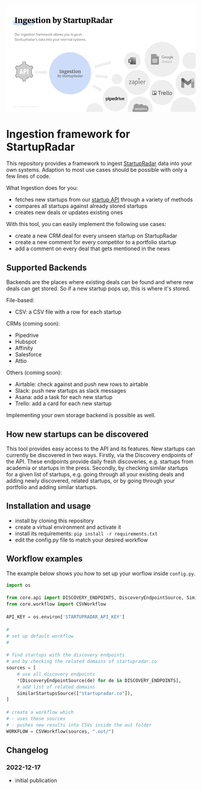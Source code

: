 ![An overview of StartupRadar's ingestion framework](.github/image.png)

# Ingestion framework for StartupRadar

This repository provides a framework to ingest [StartupRadar](https://startupradar.co) data into your own systems.
Adaption to most use cases should be possible with only a few lines of code.

What Ingestion does for you:

- fetches new startups from our [startup API](https://api.startupradar.co/api) through a variety of methods
- compares all startups against already stored startups
- creates new deals or updates existing ones

With this tool, you can easily implement the following use cases:
 
- create a new CRM deal for every unseen startup on StartupRadar
- create a new comment for every competitor to a portfolio startup
- add a comment on every deal that gets mentioned in the news


## Supported Backends
Backends are the places where existing deals can be found and where new deals can get stored.
So if a new startup pops up, this is where it's stored.

File-based:

- CSV: a CSV file with a row for each startup

CRMs (coming soon):

- Pipedrive
- Hubspot
- Affinity
- Salesforce
- Attio

Others (coming soon):

- Airtable: check against and push new rows to airtable
- Slack: push new startups as slack messages
- Asana: add a task for each new startup
- Trello: add a card for each new startup

Implementing your own storage backend is possible as well.


## How new startups can be discovered
This tool provides easy access to the API and its features.
New startups can currently be discovered in two ways.
Firstly, via the Discovery endpoints of the API.
These endpoints provide daily fresh discoveries, e.g. startups from academia or startups in the press.
Secondly, by checking similar startups for a given list of startups, 
e.g. going through all your existing deals and adding newly discovered, related startups,
or by going through your portfolio and adding similar startups.


## Installation and usage
- install by cloning this repository
- create a virtual environment and activate it
- install its requirements: `pip install -r requirements.txt`
- edit the config.py file to match your desired workflow


## Workflow examples
The example below shows you how to set up your worflow inside `config.py`.

```python
import os

from core.api import DISCOVERY_ENDPOINTS, DiscoveryEndpointSource, SimilarStartupsSource
from core.workflow import CSVWorkflow

API_KEY = os.environ['STARTUPRADAR_API_KEY']

#
# set up default workflow
#

# find startups with the discovery endpoints
# and by checking the related domains of startupradar.co
sources = [
    # use all discovery endpoints
    *[DiscoveryEndpointSource(de) for de in DISCOVERY_ENDPOINTS],
    # add list of related domains
    SimilarStartupsSource(["startupradar.co"]),
]

# create a workflow which
# - uses these sources
# - pushes new results into CSVs inside the out folder
WORKFLOW = CSVWorkflow(sources, ".out/")
```

## Changelog

### 2022-12-17
- initial publication